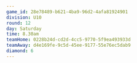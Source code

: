 ```yaml
---
game_id: 28e78489-b621-4ba9-96d2-4afa81924901
division: U10
round: 12
day: Saturday
time: 8.30am
teamHome: 0228b24d-cd2d-4cc5-9770-5f9ea493933d
teamAway: d4e169fe-9c5d-45ee-9177-55e76ec5dab9
diamond: 6
---
```

